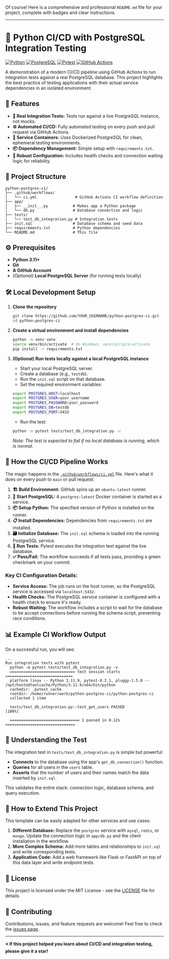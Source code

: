 Of course! Here is a comprehensive and professional `README.md` file for your project, complete with badges and clear instructions.

---

# 🐍 Python CI/CD with PostgreSQL Integration Testing

[![Python](https://img.shields.io/badge/Python-3.11+-3776AB?logo=python&logoColor=white)](https://www.python.org/)
[![PostgreSQL](https://img.shields.io/badge/PostgreSQL-16+-4169E1?logo=postgresql&logoColor=white)](https://www.postgresql.org/)
[![Pytest](https://img.shields.io/badge/Pytest-Testing%20Framework-0A9EDC?logo=pytest&logoColor=white)](https://docs.pytest.org/)
[![GitHub Actions](https://img.shields.io/badge/GitHub_Actions-CI/CD%20Workflow-2088FF?logo=github-actions&logoColor=white)](https://github.com/features/actions)

A demonstration of a modern CI/CD pipeline using GitHub Actions to run integration tests against a real PostgreSQL database. This project highlights the best practice of testing applications with their actual service dependencies in an isolated environment.

## 🚀 Features

- **🧪 Real Integration Tests:** Tests run against a live PostgreSQL instance, not mocks.
- **⚙️ Automated CI/CD:** Fully automated testing on every push and pull request via GitHub Actions.
- **🐳 Service Containers:** Uses Dockerized PostgreSQL for clean, ephemeral testing environments.
- **📦 Dependency Management:** Simple setup with `requirements.txt`.
- **🔧 Robust Configuration:** Includes health checks and connection waiting logic for reliability.

## 📁 Project Structure

```
python-postgres-ci/
├── .github/workflows/
│   └── ci.yml                 # GitHub Actions CI workflow definition
├── app/
│   ├── __init__.py           # Makes app a Python package
│   └── db.py                 # Database connection and logic
├── tests/
│   └── test_db_integration.py # Integration tests
├── init.sql                  # Database schema and seed data
├── requirements.txt          # Python dependencies
└── README.md                 # This file
```

## ⚙️ Prerequisites

- **Python 3.11+**
- **Git**
- **A GitHub Account**
- *(Optional)* **Local PostgreSQL Server** (for running tests locally)

## 🛠️ Local Development Setup

1.  **Clone the repository**
    ```bash
    git clone https://github.com/YOUR_USERNAME/python-postgres-ci.git
    cd python-postgres-ci
    ```

2.  **Create a virtual environment and install dependencies**
    ```bash
    python -m venv venv
    source venv/bin/activate  # On Windows: venv\Scripts\activate
    pip install -r requirements.txt
    ```

3.  **(Optional) Run tests locally against a local PostgreSQL instance**
    - Start your local PostgreSQL server.
    - Create a database (e.g., `testdb`).
    - Run the `init.sql` script on that database.
    - Set the required environment variables:
    ```bash
    export POSTGRES_HOST=localhost
    export POSTGRES_USER=your_username
    export POSTGRES_PASSWORD=your_password
    export POSTGRES_DB=testdb
    export POSTGRES_PORT=5432
    ```
    - Run the test:
    ```bash
    python -m pytest tests/test_db_integration.py -v
    ```
    *Note: The test is expected to fail if no local database is running, which is normal.*

## 🤖 How the CI/CD Pipeline Works

The magic happens in the [`.github/workflows/ci.yml`](.github/workflows/ci.yml) file. Here's what it does on every push to `main` or pull request:

1.  **🏗️ Build Environment:** GitHub spins up an `ubuntu-latest` runner.
2.  **🐘 Start PostgreSQL:** A `postgres:latest` Docker container is started as a service.
3.  **📦 Setup Python:** The specified version of Python is installed on the runner.
4.  **📋 Install Dependencies:** Dependencies from `requirements.txt` are installed.
5.  **🗃️ Initialize Database:** The `init.sql` schema is loaded into the running PostgreSQL service.
6.  **🧪 Run Tests:** Pytest executes the integration test against the live database.
7.  **✅ Pass/Fail:** The workflow succeeds if all tests pass, providing a green checkmark on your commit.

### Key CI Configuration Details:

- **Service Access:** The job runs on the host runner, so the PostgreSQL service is accessed via `localhost:5432`.
- **Health Checks:** The PostgreSQL service container is configured with a health check to ensure it's ready.
- **Robust Waiting:** The workflow includes a script to wait for the database to be accept connections before running the schema script, preventing race conditions.

## 📊 Example CI Workflow Output

On a successful run, you will see:
```
...
Run integration tests with pytest
  python -m pytest tests/test_db_integration.py -v
  ============================= test session starts ==============================
  platform linux -- Python 3.11.9, pytest-8.2.1, pluggy-1.5.0 -- /opt/hostedtoolcache/Python/3.11.9/x64/bin/python
  cachedir: .pytest_cache
  rootdir: /home/runner/work/python-postgres-ci/python-postgres-ci
  collected 1 item

  tests/test_db_integration.py::test_get_users PASSED                     [100%]

  =============================== 1 passed in 0.12s ===============================
```

## 🧪 Understanding the Test

The integration test in `tests/test_db_integration.py` is simple but powerful:
- **Connects** to the database using the app's `get_db_connection()` function.
- **Queries** for all users in the `users` table.
- **Asserts** that the number of users and their names match the data inserted by `init.sql`.

This validates the entire stack: connection logic, database schema, and query execution.

## 🚢 How to Extend This Project

This template can be easily adapted for other services and use cases:

1.  **Different Database:** Replace the `postgres` service with `mysql`, `redis`, or `mongo`. Update the connection logic in `app/db.py` and the client installation in the workflow.
2.  **More Complex Schema:** Add more tables and relationships to `init.sql` and write corresponding tests.
3.  **Application Code:** Add a web framework like Flask or FastAPI on top of this data layer and write endpoint tests.

## 📜 License

This project is licensed under the MIT License - see the [LICENSE](LICENSE) file for details.

## 🙌 Contributing

Contributions, issues, and feature requests are welcome! Feel free to check the [issues page](../../issues).

---

**⭐ If this project helped you learn about CI/CD and integration testing, please give it a star!**